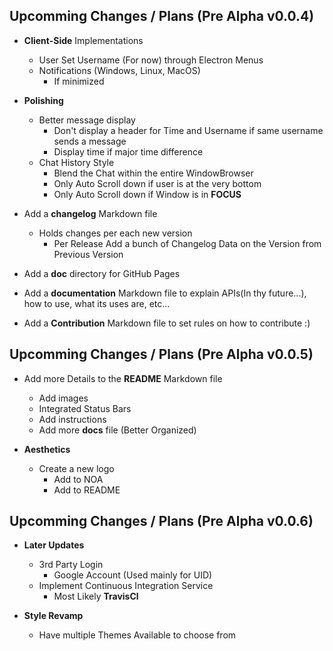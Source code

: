 ## Upcomming Changes / Plans (Pre Alpha v0.0.4)

- **Client-Side** Implementations
    - User Set Username (For now) through Electron Menus
    - Notifications (Windows, Linux, MacOS)
        - If minimized

- **Polishing**
    - Better message display
        - Don't display a header for Time and Username if same username sends a message
        - Display time if major time difference
    - Chat History Style
        - Blend the Chat within the entire WindowBrowser
        - Only Auto Scroll down if user is at the very bottom
        - Only Auto Scroll down if Window is in **FOCUS**

- Add a **changelog** Markdown file
    - Holds changes per each new version
        - Per Release Add a bunch of Changelog Data on the Version from Previous Version

- Add a **doc** directory for GitHub Pages

- Add a **documentation** Markdown file to explain APIs(In thy future...), how to use, what its uses are, etc...

- Add a **Contribution** Markdown file to set rules on how to contribute :)


## Upcomming Changes / Plans (Pre Alpha v0.0.5)

- Add more Details to the **README** Markdown file
    - Add images
    - Integrated Status Bars
    - Add instructions
    - Add more **docs** file (Better Organized)

- **Aesthetics**
    - Create a new logo
        - Add to NOA
        - Add to README


## Upcomming Changes / Plans (Pre Alpha v0.0.6)

- **Later Updates**
    - 3rd Party Login
        - Google Account (Used mainly for UID)
    - Implement Continuous Integration Service
        - Most Likely **TravisCl**

- **Style Revamp**
    - Have multiple Themes Available to choose from